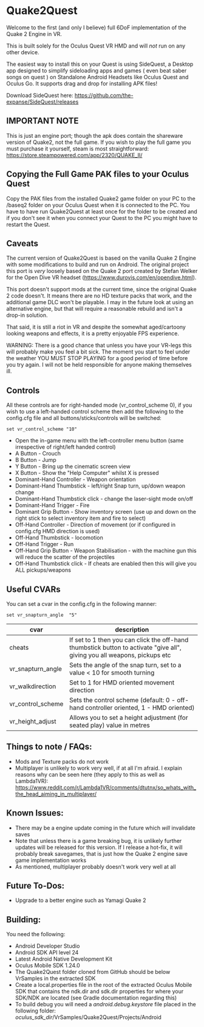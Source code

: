 Quake2Quest
==========

Welcome to the first (and only I believe) full 6DoF implementation of the Quake 2 Engine in VR.

This is built solely for the Oculus Quest VR HMD and will *not* run on any other device.

The easiest way to install this on your Quest is using SideQuest, a Desktop app designed to simplify sideloading apps and games ( even beat saber songs on quest ) on Standalone Android Headsets like Oculus Quest and Oculus Go. It supports drag and drop for installing APK files!

Download SideQuest here:
https://github.com/the-expanse/SideQuest/releases



IMPORTANT NOTE
--------------

This is just an engine port; though the apk does contain the shareware version of Quake2, not the full game. If you wish to play the full game you must purchase it yourself, steam is most straightforward:  https://store.steampowered.com/app/2320/QUAKE_II/


Copying the Full Game PAK files to your Oculus Quest
----------------------------------------------------

Copy the PAK files from the installed Quake2 game folder on your PC to the /baseq2 folder on your Oculus Quest when it is connected to the PC. You have to have run Quake2Quest at least once for the folder to be created and if you don't see it when you connect your Quest to the PC you might have to restart the Quest.



Caveats
-------

The current version of Quake2Quest is based on the vanilla Quake 2 Engine with some modifications to build and run on Android. The original project this port is _very_ loosely based on the Quake 2 port created by Stefan Welker for the Open Dive VR headset (https://www.durovis.com/en/opendive.html).

This port doesn't support mods at the current time, since the original Quake 2 code doesn't. It means there are no HD texture packs that work, and the additional game DLC won't be playable. I may in the future look at using an alternative engine, but that will require a reasonable rebuild and isn't a drop-in solution.

That said, it is still a riot in VR and despite the somewhat aged/cartoony looking weapons and effects, it is a pretty enjoyable FPS experience.

WARNING:  There is a good chance that unless you have your VR-legs this will probably make you feel a bit sick. The moment you start to feel under the weather YOU MUST STOP PLAYING for a good period of time before you try again. I will not be held responsible for anyone making themselves ill.


Controls
--------

All these controls are for right-handed mode (vr_control_scheme 0), if you wish to use a left-handed control scheme then add the following to the config.cfg file and all buttons/sticks/controls will be switched:

```
set vr_control_scheme "10" 
```

* Open the in-game menu with the left-controller menu button (same irrespective of right/left handed control)
* A Button - Crouch
* B Button - Jump
* Y Button - Bring up the cinematic screen view
* X Button - Show the "Help Computer" whilst X is pressed
* Dominant-Hand Controller - Weapon orientation
* Dominant-Hand Thumbstick - left/right Snap turn, up/down weapon change
* Dominant-Hand Thumbstick click - change the laser-sight mode on/off
* Dominant-Hand Trigger - Fire
* Dominant Grip Button - Show inventory screen (use up and down on the right stick to select inventory item and fire to select)
* Off-Hand Controller - Direction of movement (or if configured in config.cfg HMD direction is used)
* Off-Hand Thumbstick - locomotion
* Off-Hand Trigger - Run
* Off-Hand Grip Button - Weapon Stabilisation - with the machine gun this will reduce the scatter of the projectiles
* Off-Hand Thumbstick click - If cheats are enabled then this will give you ALL pickups/weapons


Useful CVARs
------------

You can set a cvar in the config.cfg in the following manner:

```
set vr_snapturn_angle  "5"
```

|cvar|description|
| --- | --- |
|cheats|If set to 1 then you can click the off-hand thumbstick button to activate "give all", giving you all weapons, pickups etc|
|vr_snapturn_angle|Sets the angle of the snap turn, set to a value < 10 for smooth turning|
|vr_walkdirection|Set to 1 for HMD oriented movement direction|
|vr_control_scheme|Sets the control scheme (default: 0 - off-hand controller oriented, 1 - HMD oriented)|
|vr_height_adjust|Allows you to set a height adjustment (for seated play) value in metres|


Things to note / FAQs:
----------------------

* Mods and Texture packs do not work
* Multiplayer is unlikely to work very well, if at all I'm afraid. I explain reasons why can be seen here (they apply to this as well as Lambda1VR):  https://www.reddit.com/r/Lambda1VR/comments/dtutnx/so_whats_with_the_head_aiming_in_multiplayer/

Known Issues:
-------------
* There may be a engine update coming in the future which _will_ invalidate saves
* Note that unless there is a game breaking bug, it is unlikely further updates will be released for this version. If I release a hot-fix, it will probably break savegames, that is just how the Quake 2 engine save game implementation works
* As mentioned, multiplayer probably doesn't work very well at all


Future To-Dos:
--------------
* Upgrade to a better engine such as Yamagi Quake 2

Building:
---------

You need the following:

* Android Developer Studio
* Android SDK API level 24
* Latest Android Native Development Kit
* Oculus Mobile SDK 1.24.0
* The Quake2Quest folder cloned from GitHub should be below VrSamples in the extracted SDK
* Create a local.properties file in the root of the extracted Oculus Mobile SDK that contains the ndk.dir and sdk.dir properties for where your SDK/NDK are located (see Gradle documentation regarding this)
* To build debug you will need a _android.debug.keystore_ file placed in the following folder:
_oculus_sdk_dir_/VrSamples/Quake2Quest/Projects/Android


